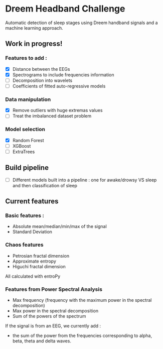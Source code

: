 # Dreem Headband Challenge

Automatic detection of sleep stages using Dreem handband signals and a machine learning approach. 

## Work in progress! 

### Features to add : 
- [X] Distance between the EEGs
- [X] Spectrograms to include frequencies information
- [ ] Decomposition into wavelets
- [ ] Coefficients of fitted auto-regressive models

### Data manipulation
- [X] Remove outliers with huge extremas values
- [ ] Treat the imbalanced dataset problem

### Model selection

- [X] Random Forest
- [ ] XGBoost
- [ ] ExtraTrees

## Build pipeline

- [ ] Different models built into a pipeline : one for awake/drowsy VS sleep and then classification of sleep 

## Current features 

### Basic features : 
- Absolute mean/median/min/max of the signal
- Standard Deviation

### Chaos features
- Petrosian fractal dimension 
- Approximate entropy
- Higuchi fractal dimension

All calculated with entroPy 

### Features from Power Spectral Analysis
- Max frequency (frequency with the maximum power in the spectral decomposition)
- Max power in the spectral decomposition
- Sum of the powers of the spectrum

If the signal is from an EEG, we currently add : 

- the sum of the power from the frequencies corresponding to alpha, beta, theta and delta waves. 
